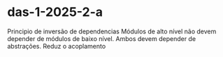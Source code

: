 # das-1-2025-2-a


Principio de inversão de dependencias
  Módulos de alto nível não devem depender de módulos de baixo nível. Ambos devem depender de abstrações.
  Reduz o acoplamento

